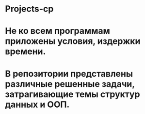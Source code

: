 # Projects-cp 
# Не ко всем программам приложены условия, издержки времени.
# В репозитории представлены различные решенные задачи, затрагивающие темы структур данных и ООП.
